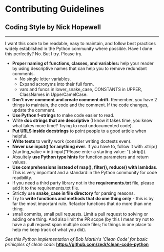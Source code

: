 # Contributing Guidelines  

## Coding Style by Nick Hopewell
---  
I want this code to be readable, easy to maintain, and follow best practices widely established in the Python community where possible. Have I done this perfectly? No. But I try. Please try.   
* **Proper naming of functions, classes, and variables:** help your reader by using descriptive names that can help you to remove redundant comments.  
    * No single letter variables.  
    * Expand acronyms into their full form.  
    * vars and funcs in lower_snake_case, CONSTANTS in UPPER, ClassNames in UpperCamelCase. 
* **Don't over comment and create comment drift.** Remember, you have 2 things to maintain, the code and the comment. If the code changes, update the comment. 
* **Use Python f-strings** to make code easier to read.  
* Write **doc strings that are descriptive** (I know it takes time, you know what takes more time? Trying to read undocumented code).  
* **Put URLS inside docstrings** to point people to a good article when helpful.  
* **Write tests** to verify work (consider writing doctests even).  
* **Never use input() for anything ever**. If you have to, follow it with .strip() (starting_value = int(input("Please enter a starting value: ").strip()).  
* Absultely **use Python type hints** for function parameters and return values.  
* **Use comprehensions instead of map(), filter(), reduce() with lambdas**. This is very important and a standard in the Python community for code readbility.  
* If you need a third party library not in the **requirements.txt** file, please add it to the requirements.txt file.  
* Strictly use **snake_case in file directory** for parsing reasons.     
* Try to **write functions and methods that do one thing only** - this is by far the most important rule. Refactor functions that do more than one thing.
* small commits, small pull requests. Limit a pull request to solving or adding one thing. And also limit the PR scope (by this I mean try not to have a pull request span multiple code files; fix things in one place to help me keep track of what you did).

*See this Python implementation of Bob Martin's 'Clean Code' for basic prinicples of clean code:* **https://github.com/zedr/clean-code-python**  

